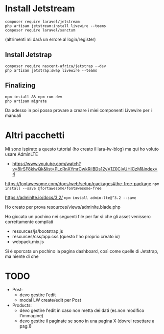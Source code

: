 # Install Jetstream
```
composer require laravel/jetstream
php artisan jetstream:install livewire --teams
composer require laravel/sanctum
```
(altrimenti mi darà un errore al login/register)

## Install Jetstrap
```
composer require nascent-africa/jetstrap --dev
php artisan jetstrap:swap livewire --teams
```

## Finalizing

```
npm install && npm run dev
php artisan migrate
```

Da adesso in poi posso provare a creare i miei componenti Livewire per i manuali


# Altri pacchetti
Mi sono ispirato a questo tutorial (ho creato il lara-lw-blog) ma qui ho voluto usare AdminLTE
- https://www.youtube.com/watch?v=8IrSF8klwQk&list=PLcRnXYmrCwkRiIBDs12yV1Z0CIvUHlCzM&index=4


https://fontawesome.com/docs/web/setup/packages#the-free-package
`npm install --save @fortawesome/fontawesome-free`

https://adminlte.io/docs/3.2/
`npm install admin-lte@^3.2 --save`

Ho creato per prova resources/views/adminlte.blade.php

Ho giocato un pochino nei seguenti file per far sì che gli asset venissero correttamente compilati
- resources/js/bootstrap.js
- resources/css/app.css (questo l'ho proprio creato io)
- webpack.mix.js

Si è sporcata un pochino la pagina dashboard, così come quelle di Jetstrap, ma niente di che


# TODO
- Post: 
  - devo gestire l'edit
  - modal LW create/edit per Post
- Products:
  - devo gestire l'edit in caso non metta dei dati (es.non modifico l'immagine) 
  - devo gestire il paginate se sono in una pagina X (dovrei resettare a pag.1)


